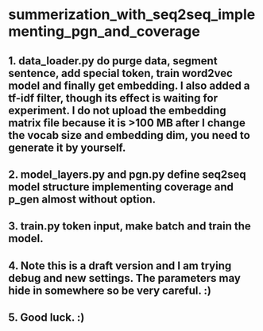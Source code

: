 # summerization_with_seq2seq_implementing_pgn_and_coverage
## 1. data_loader.py do purge data, segment sentence, add special token, train word2vec model and finally get embedding. I also added a tf-idf filter, though its effect is waiting for experiment. I do not upload the embedding matrix file because it is >100 MB after I change the vocab size and embedding dim, you need to generate it by yourself.
## 2. model_layers.py and pgn.py define seq2seq model structure implementing coverage and p_gen almost without option.
## 3. train.py token input, make batch and train the model.
## 4. Note this is a draft version and I am trying debug and new settings. The parameters may hide in somewhere so be very careful. :)
## 5. Good luck. :)
